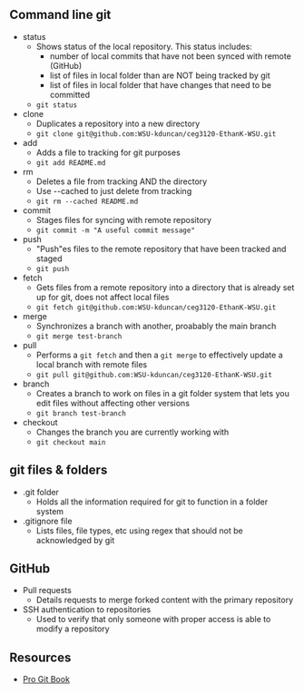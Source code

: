 ## Command line git

- status
  - Shows status of the local repository. This status includes:
    - number of local commits that have not been synced with remote (GitHub)
    - list of files in local folder than are NOT being tracked by git
    - list of files in local folder that have changes that need to be committed
  - `git status`
- clone
  - Duplicates a repository into a new directory
  - `git clone git@github.com:WSU-kduncan/ceg3120-EthanK-WSU.git`
- add
  - Adds a file to tracking for git purposes
  - `git add README.md`
- rm
  - Deletes a file from tracking AND the directory
  - Use --cached to just delete from tracking
  - `git rm --cached README.md`
- commit
  - Stages files for syncing with remote repository
  - `git commit -m "A useful commit message"`
- push
  - "Push"es files to the remote repository that have been tracked and staged
  - `git push`
- fetch
  - Gets files from a remote repository into a directory that is already set up for git, does not affect local files
  - `git fetch git@github.com:WSU-kduncan/ceg3120-EthanK-WSU.git`
- merge
  - Synchronizes a branch with another, proabably the main branch
  - `git merge test-branch`
- pull
  - Performs a `git fetch` and then a `git merge` to effectively update a local branch with remote files
  - `git pull git@github.com:WSU-kduncan/ceg3120-EthanK-WSU.git`
- branch
  - Creates a branch to work on files in a git folder system that lets you edit files without affecting other versions
  - `git branch test-branch`
- checkout
  - Changes the branch you are currently working with
  - `git checkout main`

## git files & folders

- .git folder
  - Holds all the information required for git to function in a folder system
- .gitignore file
  - Lists files, file types, etc using regex that should not be acknowledged by git

## GitHub

- Pull requests
  - Details requests to merge forked content with the primary repository
- SSH authentication to repositories
  - Used to verify that only someone with proper access is able to modify a repository

## Resources

- [Pro Git Book](https://git-scm.com/book/en/v2)
